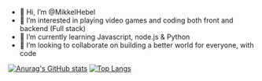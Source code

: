 - 👋 Hi, I’m @MikkelHebel
- 👀 I’m interested in playing video games and coding both front and backend (Full stack)
- 🌱 I’m currently learning Javascript, node.js & Python
- 💞️ I’m looking to collaborate on building a better world for everyone, with code

[![Anurag's GitHub stats](https://github-readme-stats.vercel.app/api?username=MikkelHebel&bg_color=225,FF3CAC,784BA0,2B86C5)](https://github.com/anuraghazra/github-readme-stats)
[![Top Langs](https://github-readme-stats.vercel.app/api/top-langs/?username=MikkelHebel&layout=compact)](https://github.com/anuraghazra/github-readme-stats)

<!---
MikkelHebel/MikkelHebel is a ✨ special ✨ repository because its `README.md` (this file) appears on your GitHub profile.
You can click the Preview link to take a look at your changes.
--->
